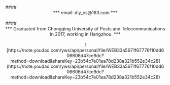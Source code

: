 <!-- ---
title: 关于
date: 2019-02-15 20:26:12
type: about
comments: false
--- -->
<!-- ```
{
    "名字":"LiosWong",
    "大学":"重庆邮电大学",
    "毕业时间":"2017",
    "籍贯":"安徽滁州",
    "职业":"Java后端程序员",
    "所在城市":"杭州",
    "技术博客":"http://blog.csdn.net/bat_os"
}
``` -->
<!-- ### <center>*** 路漫漫其修远兮 吾将上下而求索 ***</center>
 -->
<br/>
#### <center>*** email: diy_os@163.com  ***</center>
<br/>
#### <center>*** Graduated from Chongqing University of Posts and Telecommunications in 2017, working in Hangzhou. ***</center>
<br/>

<!-- <center>** WeChat Official Accounts  **</center> -->
<center>![https://note.youdao.com/yws/api/personal/file/WEB33a5671f67776f10dd606606d47ce9dc?method=download&shareKey=23b54c7e01ea78d238a321b552e34c28](https://note.youdao.com/yws/api/personal/file/WEB33a5671f67776f10dd606606d47ce9dc?method=download&shareKey=23b54c7e01ea78d238a321b552e34c28)</center>
<!-- #### 微信公众号 -->
<!-- #### wechat -->
<!-- <center>** WeChat **</center>
<!-- <center>![https://note.youdao.com/yws/api/personal/file/WEB02a9b072cdc33cd8c498dcbd7d06b314?method=download&shareKey=8837fb5da5a7a388dec3d28462bae987](https://note.youdao.com/yws/api/personal/file/WEB02a9b072cdc33cd8c498dcbd7d06b314?method=download&shareKey=8837fb5da5a7a388dec3d28462bae987)</center> --> 
